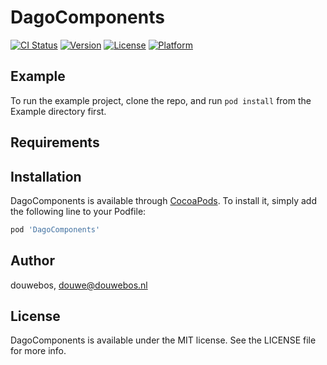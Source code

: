 # DagoComponents

[![CI Status](https://img.shields.io/travis/douwebos/DagoComponents.svg?style=flat)](https://travis-ci.org/douwebos/DagoComponents)
[![Version](https://img.shields.io/cocoapods/v/DagoComponents.svg?style=flat)](https://cocoapods.org/pods/DagoComponents)
[![License](https://img.shields.io/cocoapods/l/DagoComponents.svg?style=flat)](https://cocoapods.org/pods/DagoComponents)
[![Platform](https://img.shields.io/cocoapods/p/DagoComponents.svg?style=flat)](https://cocoapods.org/pods/DagoComponents)

## Example

To run the example project, clone the repo, and run `pod install` from the Example directory first.

## Requirements

## Installation

DagoComponents is available through [CocoaPods](https://cocoapods.org). To install
it, simply add the following line to your Podfile:

```ruby
pod 'DagoComponents'
```

## Author

douwebos, douwe@douwebos.nl

## License

DagoComponents is available under the MIT license. See the LICENSE file for more info.
